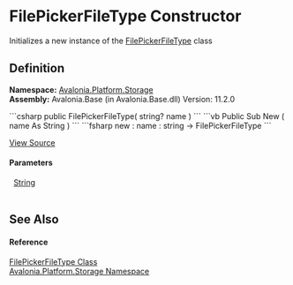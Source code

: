 # FilePickerFileType Constructor


Initializes a new instance of the <a href="T_Avalonia_Platform_Storage_FilePickerFileType">FilePickerFileType</a> class



## Definition
**Namespace:** <a href="N_Avalonia_Platform_Storage">Avalonia.Platform.Storage</a>  
**Assembly:** Avalonia.Base (in Avalonia.Base.dll) Version: 11.2.0

<Tabs groupId="api-code-preview">
<TabItem value="csharp" label="C#">
```csharp
public FilePickerFileType(
	string? name
)
```
</TabItem>
<TabItem value="vb" label="VB">
```vb
Public Sub New ( 
	name As String
)
```
</TabItem>
<TabItem value="fsharp" label="F#">
```fsharp
new : 
        name : string -> FilePickerFileType
```
</TabItem>
</Tabs>



<a href="https://github.com/AvaloniaUI/Avalonia/tree/master/src/Avalonia.Base/Platform/Storage/FilePickerFileType.cs#L12" title="View the source code">View Source</a>



#### Parameters
<dl><dt>  <a href="https://learn.microsoft.com/dotnet/api/system.string" target="_blank" rel="noopener noreferrer">String</a></dt><dd> </dd></dl>

## See Also


#### Reference
<a href="T_Avalonia_Platform_Storage_FilePickerFileType">FilePickerFileType Class</a>  
<a href="N_Avalonia_Platform_Storage">Avalonia.Platform.Storage Namespace</a>  

